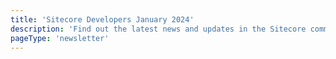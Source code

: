 ```yaml
---
title: 'Sitecore Developers January 2024'
description: 'Find out the latest news and updates in the Sitecore community.'
pageType: 'newsletter'
---
```


<NewsletterStory
  title="Grab Your Early Bird Tickets for SUGCON Europe Now!"
  copy="Secure your spot at SUGCON Europe 2024 in Dublin on April 11-12.  Explore the agenda for a knowledge-packed experience, featuring certification exams, workshops, and sessions by 35+ speakers across diverse topics. Catch the opening keynote by Dave O'Flanagan. 🎟 Early bird tickets are limited and only available until January 31st."
  image="https://go.sitecore.com/l/857953/2024-01-26/txlkmz/857953/17063033742vLoLnUu/Screen_Shot_2024_01_26_at_6.08.12_PM.png"
  linkText="Register now"
  linkHref="https://europe.sugcon.events/"
  variant="full-width"
/>
<NewsletterStory
  title="The end of Front-End Development Phase #2"
  copy="Large language models like GPT-4 are becoming increasingly capable, at an alarming rate. Within a couple of years, we won't need developers any more! …Or at least, that's the narrative going viral on Twitter. I'm much more optimistic about what these AI advancements mean for the future of software development."
  image=""
  linkText="Read now"
  linkHref="https://www.joshwcomeau.com/blog/the-end-of-frontend-development/"
/>
<NewsletterStory
  title="Vercel and Netlify's Convenience Layer: Simplify Your Frontend Workflow"
  copy="Improve your web development workflow with Vercel and Netlify's convenience layer, offering a range of features for development, review, deployment, production, and scaling."
  image=""
  linkText="Read now"
  linkHref="https://thetombomb.com/posts/frontend-convenience-layer"
/>
<NewsletterStory
  title="XM Cloud Forms Builder released"
  copy="Explore the latest addition to Sitecore XM Cloud – the Composable Forms Builder. Gain insights into how this powerful tool transforms the creation of composable forms, offering unparalleled flexibility for developers."
  image=""
  linkText="Read now"
  linkHref="https://blogs.perficient.com/2024/01/25/xm-cloud-forms-builder/"
/>
<NewsletterStory
  title="XM Cloud Tutorials - Creating and assigning a data source to the Text Teaser Component #6.3"
  copy="XM Cloud Components centralize content management, allowing seamless reuse across apps. Watch Sebastian Winter (Developer Advocate) in a video link a data source in XM Cloud to the Text Teaser, the first component in the Company project."
  image=""
  linkText="Watch now"
  linkHref="https://www.youtube.com/watch?v=u5CWcdJd_Ig"
/>
<NewsletterStory
  title="XM Cloud Tutorials - Update your head with the latest foundation head features #7"
  copy="The Foundation Head Repository serves as the initial setup for XM Cloud development with Next JS. Regular updates with new features are added, and in a video, Developer Advocate Sebastian Winter guides users on upgrading their repository to the latest foundation head for optimal improvements."
  image=""
  linkText="Watch now"
  linkHref="https://www.youtube.com/watch?v=xllAcmdKcj0&t=1s"
/>
<NewsletterStory
  title="Tamas Varga Deep Dives into the Sitecore Community, SUGCONs, and more!"
  copy="Join hosts Nicole Montero and Jason St-Cyr in this episode of Sitecore Unplugged, featuring Tamas Varga, the Director of Community Programs and driving force behind the Sitecore Community. Delve into Tamas's Sitecore journey, community management, and the history of SUGCONs."
  image=""
  linkText="Watch now"
  linkHref="https://www.youtube.com/watch?v=U-nJ3NV7m6U"
/>
